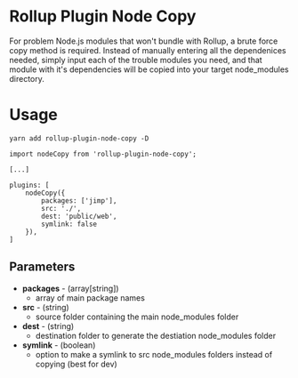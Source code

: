 # Rollup Plugin Node Copy

For problem Node.js modules that won't bundle with Rollup, a brute force copy method is required.
Instead of manually entering all the dependenices needed, simply input each of the trouble modules
you need, and that module with it's dependencies will be copied into your target node_modules directory.

# Usage

`yarn add rollup-plugin-node-copy -D`

```
import nodeCopy from 'rollup-plugin-node-copy';

[...]

plugins: [
    nodeCopy({
        packages: ['jimp'],
        src: './',
        dest: 'public/web',
        symlink: false
    }),
]
```

## Parameters

- **packages** - (array[string])
  - array of main package names
- **src** - (string)
  - source folder containing the main node_modules folder
- **dest** - (string)
  - destination folder to generate the destiation node_modules folder
- **symlink** - (boolean)
  - option to make a symlink to src node_modules folders instead of copying (best for dev)
